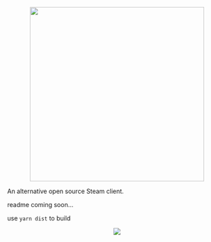 <p align='center'><img width='400' src='https://i.imgur.com/lWpEu3o.png'/></p>

An alternative open source Steam client.

readme coming soon...

use `yarn dist` to build

<p align='center'><img src='https://i.imgur.com/aBhfzmW.jpg'/></p>

